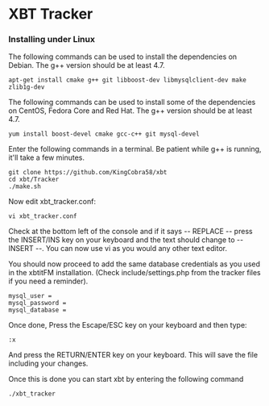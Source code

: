 # XBT Tracker

### Installing under Linux

The following commands can be used to install the dependencies on Debian. The g++ version should be at least 4.7.

```
apt-get install cmake g++ git libboost-dev libmysqlclient-dev make zlib1g-dev
```

The following commands can be used to install some of the dependencies on CentOS, Fedora Core and Red Hat. The g++ version should be at least 4.7.

```
yum install boost-devel cmake gcc-c++ git mysql-devel 
```

Enter the following commands in a terminal. Be patient while g++ is running, it'll take a few minutes.

```
git clone https://github.com/KingCobra58/xbt
cd xbt/Tracker
./make.sh
```
Now edit xbt_tracker.conf:
```
vi xbt_tracker.conf
```
Check at the bottom left of the console and if it says -- REPLACE -- press the INSERT/INS key on your keyboard and the text should change to -- INSERT --. You can now use vi as you would any other text editor.

You should now proceed to add the same database credentials as you used in the xbtitFM installation. (Check include/settings.php from the tracker files if you need a reminder).
```
mysql_user = 
mysql_password = 
mysql_database = 
```
Once done, Press the Escape/ESC key on your keyboard and then type:
```
:x
```
And press the RETURN/ENTER key on your keyboard. This will save the file including your changes.

Once this is done you can start xbt by entering the following command
```
./xbt_tracker
```
